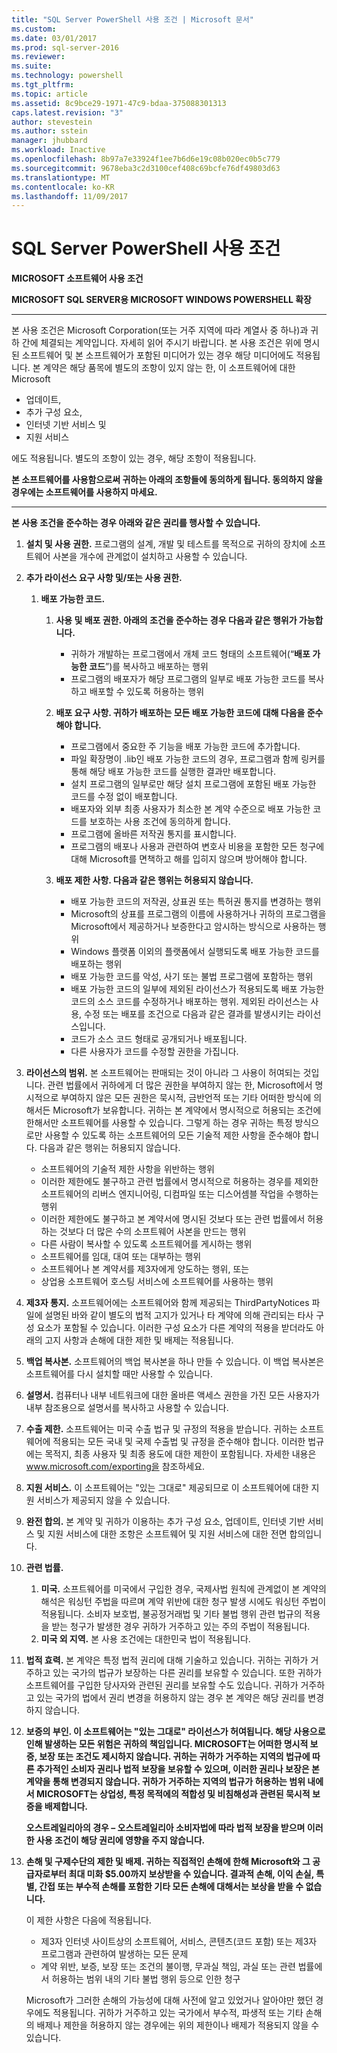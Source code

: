 ```yaml
---
title: "SQL Server PowerShell 사용 조건 | Microsoft 문서"
ms.custom: 
ms.date: 03/01/2017
ms.prod: sql-server-2016
ms.reviewer: 
ms.suite: 
ms.technology: powershell
ms.tgt_pltfrm: 
ms.topic: article
ms.assetid: 8c9bce29-1971-47c9-bdaa-375088301313
caps.latest.revision: "3"
author: stevestein
ms.author: sstein
manager: jhubbard
ms.workload: Inactive
ms.openlocfilehash: 8b97a7e33924f1ee7b6d6e19c08b020ec0b5c779
ms.sourcegitcommit: 9678eba3c2d3100cef408c69bcfe76df49803d63
ms.translationtype: MT
ms.contentlocale: ko-KR
ms.lasthandoff: 11/09/2017
---
```

# <a name="sql-server-powershell-license-terms"></a>SQL Server PowerShell 사용 조건
**MICROSOFT 소프트웨어 사용 조건**

**MICROSOFT SQL SERVER용 MICROSOFT WINDOWS POWERSHELL 확장**

------------------------------------------------------------------

본 사용 조건은 Microsoft Corporation(또는 거주 지역에 따라 계열사 중 하나)과 귀하 간에 체결되는 계약입니다. 자세히 읽어 주시기 바랍니다. 본 사용 조건은 위에 명시된 소프트웨어 및 본 소프트웨어가 포함된 미디어가 있는 경우 해당 미디어에도 적용됩니다. 본 계약은 해당 품목에 별도의 조항이 있지 않는 한, 이 소프트웨어에 대한 Microsoft

-   업데이트,
-   추가 구성 요소,
-   인터넷 기반 서비스 및
-   지원 서비스

에도 적용됩니다. 별도의 조항이 있는 경우, 해당 조항이 적용됩니다.

**본 소프트웨어를 사용함으로써 귀하는 아래의 조항들에 동의하게 됩니다. 동의하지 않을 경우에는 소프트웨어를 사용하지 마세요.**

----------------------------------------------------------------------------------------------------
**본 사용 조건을 준수하는 경우 아래와 같은 권리를 행사할 수 있습니다.**

1. **설치 및 사용 권한.** 프로그램의 설계, 개발 및 테스트를 목적으로 귀하의 장치에 소프트웨어 사본을 개수에 관계없이 설치하고 사용할 수 있습니다.

2. **추가 라이선스 요구 사항 및/또는 사용 권한.**

   1. **배포 가능한 코드.**
      1. **사용 및 배포 권한. 아래의 조건을 준수하는 경우 다음과 같은 행위가 가능합니다.**
         - 귀하가 개발하는 프로그램에서 개체 코드 형태의 소프트웨어(“**배포 가능한 코드**”)를 복사하고 배포하는 행위
         - 프로그램의 배포자가 해당 프로그램의 일부로 배포 가능한 코드를 복사하고 배포할 수 있도록 허용하는 행위

      2. **배포 요구 사항. 귀하가 배포하는 모든 배포 가능한 코드에 대해 다음을 준수해야 합니다.**
         - 프로그램에서 중요한 주 기능을 배포 가능한 코드에 추가합니다.
         - 파일 확장명이 .lib인 배포 가능한 코드의 경우, 프로그램과 함께 링커를 통해 해당 배포 가능한 코드를 실행한 결과만 배포합니다.
         - 설치 프로그램의 일부로만 해당 설치 프로그램에 포함된 배포 가능한 코드를 수정 없이 배포합니다.
         - 배포자와 외부 최종 사용자가 최소한 본 계약 수준으로 배포 가능한 코드를 보호하는 사용 조건에 동의하게 합니다.
         - 프로그램에 올바른 저작권 통지를 표시합니다. 
         - 프로그램의 배포나 사용과 관련하여 변호사 비용을 포함한 모든 청구에 대해 Microsoft를 면책하고 해를 입히지 않으며 방어해야 합니다.

      3. **배포 제한 사항. 다음과 같은 행위는 허용되지 않습니다.**
         - 배포 가능한 코드의 저작권, 상표권 또는 특허권 통지를 변경하는 행위
         - Microsoft의 상표를 프로그램의 이름에 사용하거나 귀하의 프로그램을 Microsoft에서 제공하거나 보증한다고 암시하는 방식으로 사용하는 행위
         - Windows 플랫폼 이외의 플랫폼에서 실행되도록 배포 가능한 코드를 배포하는 행위
         - 배포 가능한 코드를 악성, 사기 또는 불법 프로그램에 포함하는 행위
         - 배포 가능한 코드의 일부에 제외된 라이선스가 적용되도록 배포 가능한 코드의 소스 코드를 수정하거나 배포하는 행위. 제외된 라이선스는 사용, 수정 또는 배포를 조건으로 다음과 같은 결과를 발생시키는 라이선스입니다.
         - 코드가 소스 코드 형태로 공개되거나 배포됩니다.
         - 다른 사용자가 코드를 수정할 권한을 가집니다.

3. **라이선스의 범위.** 본 소프트웨어는 판매되는 것이 아니라 그 사용이 허여되는 것입니다. 관련 법률에서 귀하에게 더 많은 권한을 부여하지 않는 한, Microsoft에서 명시적으로 부여하지 않은 모든 권한은 묵시적, 금반언적 또는 기타 어떠한 방식에 의해서든 Microsoft가 보유합니다. 귀하는 본 계약에서 명시적으로 허용되는 조건에 한해서만 소프트웨어를 사용할 수 있습니다. 그렇게 하는 경우 귀하는 특정 방식으로만 사용할 수 있도록 하는 소프트웨어의 모든 기술적 제한 사항을 준수해야 합니다. 다음과 같은 행위는 허용되지 않습니다.
   - 소프트웨어의 기술적 제한 사항을 위반하는 행위
   - 이러한 제한에도 불구하고 관련 법률에서 명시적으로 허용하는 경우를 제외한 소프트웨어의 리버스 엔지니어링, 디컴파일 또는 디스어셈블 작업을 수행하는 행위
   - 이러한 제한에도 불구하고 본 계약서에 명시된 것보다 또는 관련 법률에서 허용하는 것보다 더 많은 수의 소프트웨어 사본을 만드는 행위
   - 다른 사람이 복사할 수 있도록 소프트웨어를 게시하는 행위
   - 소프트웨어를 임대, 대여 또는 대부하는 행위
   - 소프트웨어나 본 계약서를 제3자에게 양도하는 행위, 또는
   - 상업용 소프트웨어 호스팅 서비스에 소프트웨어를 사용하는 행위

4. **제3자 통지.** 소프트웨어에는 소프트웨어와 함께 제공되는 ThirdPartyNotices 파일에 설명된 바와 같이 별도의 법적 고지가 있거나 타 계약에 의해 관리되는 타사 구성 요소가 포함될 수 있습니다. 이러한 구성 요소가 다른 계약의 적용을 받더라도 아래의 고지 사항과 손해에 대한 제한 및 배제는 적용됩니다.

5. **백업 복사본.** 소프트웨어의 백업 복사본을 하나 만들 수 있습니다. 이 백업 복사본은 소프트웨어를 다시 설치할 때만 사용할 수 있습니다.

6. **설명서.** 컴퓨터나 내부 네트워크에 대한 올바른 액세스 권한을 가진 모든 사용자가 내부 참조용으로 설명서를 복사하고 사용할 수 있습니다.

7. **수출 제한.** 소프트웨어는 미국 수출 법규 및 규정의 적용을 받습니다. 귀하는 소프트웨어에 적용되는 모든 국내 및 국제 수출법 및 규정을 준수해야 합니다. 이러한 법규에는 목적지, 최종 사용자 및 최종 용도에 대한 제한이 포함됩니다. 자세한 내용은 www.microsoft.com/exporting을 참조하세요.

8. **지원 서비스.** 이 소프트웨어는 "있는 그대로" 제공되므로 이 소프트웨어에 대한 지원 서비스가 제공되지 않을 수 있습니다.

9. **완전 합의.** 본 계약 및 귀하가 이용하는 추가 구성 요소, 업데이트, 인터넷 기반 서비스 및 지원 서비스에 대한 조항은 소프트웨어 및 지원 서비스에 대한 전면 합의입니다.

10. **관련 법률.**
    1. **미국.** 소프트웨어를 미국에서 구입한 경우, 국제사법 원칙에 관계없이 본 계약의 해석은 워싱턴 주법을 따르며 계약 위반에 대한 청구 발생 시에도 워싱턴 주법이 적용됩니다. 소비자 보호법, 불공정거래법 및 기타 불법 행위 관련 법규의 적용을 받는 청구가 발생한 경우 귀하가 거주하고 있는 주의 주법이 적용됩니다.
    2. **미국 외 지역.** 본 사용 조건에는 대한민국 법이 적용됩니다.


11. **법적 효력.** 본 계약은 특정 법적 권리에 대해 기술하고 있습니다. 귀하는 귀하가 거주하고 있는 국가의 법규가 보장하는 다른 권리를 보유할 수 있습니다. 또한 귀하가 소프트웨어를 구입한 당사자와 관련된 권리를 보유할 수도 있습니다. 귀하가 거주하고 있는 국가의 법에서 권리 변경을 허용하지 않는 경우 본 계약은 해당 권리를 변경하지 않습니다.

12. **보증의 부인. 이 소프트웨어는 "있는 그대로" 라이선스가 허여됩니다. 해당 사용으로 인해 발생하는 모든 위험은 귀하의 책임입니다. MICROSOFT는 어떠한 명시적 보증, 보장 또는 조건도 제시하지 않습니다. 귀하는 귀하가 거주하는 지역의 법규에 따른 추가적인 소비자 권리나 법적 보장을 보유할 수 있으며, 이러한 권리나 보장은 본 계약을 통해 변경되지 않습니다. 귀하가 거주하는 지역의 법규가 허용하는 범위 내에서 MICROSOFT는 상업성, 특정 목적에의 적합성 및 비침해성과 관련된 묵시적 보증을 배제합니다.**

    **오스트레일리아의 경우 – 오스트레일리아 소비자법에 따라 법적 보장을 받으며 이러한 사용 조건이 해당 권리에 영향을 주지 않습니다.**

13. **손해 및 구제수단의 제한 및 배제. 귀하는 직접적인 손해에 한해 Microsoft와 그 공급자로부터 최대 미화 $5.00까지 보상받을 수 있습니다. 결과적 손해, 이익 손실, 특별, 간접 또는 부수적 손해를 포함한 기타 모든 손해에 대해서는 보상을 받을 수 없습니다.**

    이 제한 사항은 다음에 적용됩니다.
    - 제3자 인터넷 사이트상의 소프트웨어, 서비스, 콘텐츠(코드 포함) 또는 제3자 프로그램과 관련하여 발생하는 모든 문제
    - 계약 위반, 보증, 보장 또는 조건의 불이행, 무과실 책임, 과실 또는 관련 법률에서 허용하는 범위 내의 기타 불법 행위 등으로 인한 청구

    Microsoft가 그러한 손해의 가능성에 대해 사전에 알고 있었거나 알아야만 했던 경우에도 적용됩니다. 귀하가 거주하고 있는 국가에서 부수적, 파생적 또는 기타 손해의 배제나 제한을 허용하지 않는 경우에는 위의 제한이나 배제가 적용되지 않을 수 있습니다.
